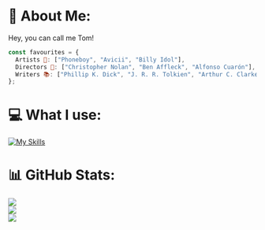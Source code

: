 # 💫 About Me:
Hey, you can call me Tom!<br>
```jsx
const favourites = {
  Artists 🎵: ["Phoneboy", "Avicii", "Billy Idol"],
  Directors 🎥: ["Christopher Nolan", "Ben Affleck", "Alfonso Cuarón"],
  Writers 📚: ["Phillip K. Dick", "J. R. R. Tolkien", "Arthur C. Clarke"]
};
```

# 💻 What I use:
[![My Skills](https://skillicons.dev/icons?i=html,css,js,ts,nodejs,react,next,python,postman,lua,sqlite,obsidian)](https://tomasmartinez.xyz)

# 📊 GitHub Stats:
![](https://github-readme-stats.vercel.app/api?username=shadow1363&theme=swift&hide_border=false&include_all_commits=false&count_private=false)<br/>
![](https://github-readme-streak-stats.herokuapp.com/?user=shadow1363&theme=swift&hide_border=false)<br/>
![](https://github-readme-stats.vercel.app/api/top-langs/?username=shadow1363&theme=swift&hide_border=false&include_all_commits=false&count_private=false&layout=compact)
